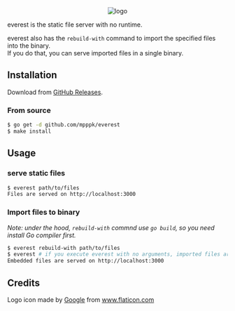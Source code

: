 <div align="center">
<img src="https://raw.github.com/wiki/mpppk/everest/images/logo.png" title="logo">

</div>

everest is the static file server with no runtime.

everest also has the `rebuild-with` command to import the specified files into the binary.  
If you do that, you can serve imported files in a single binary.

## Installation

Download from [GitHub Releases](https://github.com/mpppk/everest/releases).

### From source

```bash
$ go get -d github.com/mpppk/everest
$ make install
```

## Usage
### serve static files

```bash
$ everest path/to/files
Files are served on http://localhost:3000
```

### Import files to binary

*Note: under the hood, `rebuild-with` commnd use `go build`, so you need install Go compiler first.*

```bash
$ everest rebuild-with path/to/files
$ everest # if you execute everest with no arguments, imported files are served.
Embedded files are served on http://localhost:3000
```

## Credits

<div>Logo icon made by <a href="https://www.flaticon.com/authors/google" title="Google">Google</a> from <a href="https://www.flaticon.com/" title="Flaticon">www.flaticon.com</a></div>